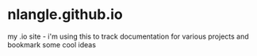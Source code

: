 # nlangle.github.io
my .io site - i'm using this to track documentation for various projects and bookmark some cool ideas
